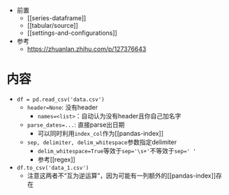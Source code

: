 - 前置
    - [[series-dataframe]]
    - [[tabular/source]]
    - [[settings-and-configurations]]
- 参考
  - https://zhuanlan.zhihu.com/p/127376643


# 内容
- `df = pd.read_csv('data.csv')`
  - `header=None`: 没有header
    - `names=<list>`：自动认为没有header且你自己加名字
  - `parse_dates=...`: 直接parse出日期
    - 可以同时利用`index_col`作为[[pandas-index]]
  - `sep, delimiter, delim_whitespace`参数指定delimiter
    - `delim_whitespace=True`等效于`sep='\s+'`不等效于`sep=' '`
    - 参考[[regex]]
- `df.to_csv('data_1.csv')`
  - 注意这两者不“互为逆运算”，因为可能有一列额外的[[pandas-index]]存在